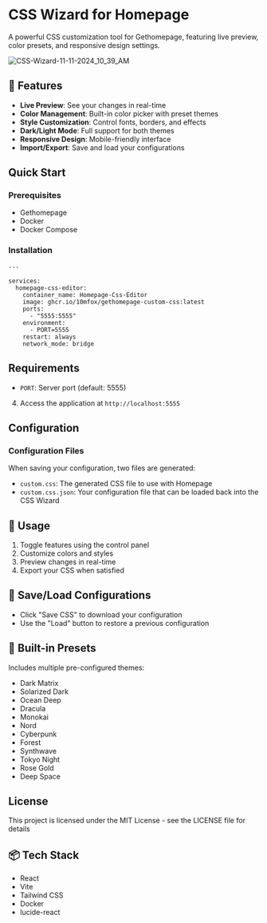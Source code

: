 # CSS Wizard for Homepage

A powerful CSS customization tool for Gethomepage, featuring live preview, color presets, and responsive design settings.

![CSS-Wizard-11-11-2024_10_39_AM](https://github.com/user-attachments/assets/64a2683b-4706-487e-988b-c82932db33da)



## 🚀 Features

- **Live Preview**: See your changes in real-time
- **Color Management**: Built-in color picker with preset themes
- **Style Customization**: Control fonts, borders, and effects
- **Dark/Light Mode**: Full support for both themes
- **Responsive Design**: Mobile-friendly interface
- **Import/Export**: Save and load your configurations

## Quick Start

### Prerequisites

- Gethomepage
- Docker
- Docker Compose

### Installation
```
---

services:
  homepage-css-editor:
    container_name: Homepage-Css-Editor  
    image: ghcr.io/10mfox/gethomepage-custom-css:latest
    ports:
      - "5555:5555" 
    environment:
      - PORT=5555    
    restart: always    
    network_mode: bridge
```
## Requirements
- `PORT`: Server port (default: 5555)

4. Access the application at `http://localhost:5555`

## Configuration

### Configuration Files

When saving your configuration, two files are generated:
- `custom.css`: The generated CSS file to use with Homepage
- `custom.css.json`: Your configuration file that can be loaded back into the CSS Wizard

## 🎨 Usage

1. Toggle features using the control panel
2. Customize colors and styles
3. Preview changes in real-time
4. Export your CSS when satisfied

## 💾 Save/Load Configurations

- Click "Save CSS" to download your configuration
- Use the "Load" button to restore a previous configuration

## 🎯 Built-in Presets

Includes multiple pre-configured themes:
- Dark Matrix
- Solarized Dark
- Ocean Deep
- Dracula
- Monokai
- Nord
- Cyberpunk
- Forest
- Synthwave
- Tokyo Night
- Rose Gold
- Deep Space

## License

This project is licensed under the MIT License - see the LICENSE file for details

## 📦 Tech Stack

- React
- Vite
- Tailwind CSS
- Docker
- lucide-react
